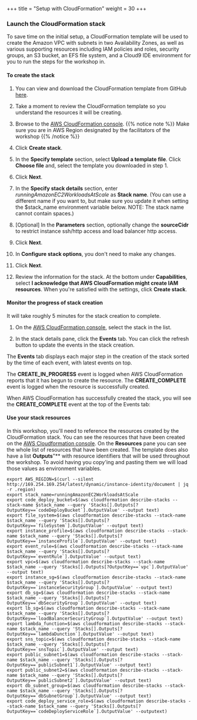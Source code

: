 +++
title = "Setup with CloudFormation"
weight = 30
+++

### Launch the CloudFormation stack

To save time on the initial setup, a CloudFormation template will be used to create the Amazon VPC with subnets in two Availability Zones, as well as various supporting resources including IAM policies and roles, security groups, an S3 bucket, an EFS file system, and a Cloud9 IDE environment for you to run the steps for the workshop in.

#### To create the stack

1. You can view and download the CloudFormation template from GitHub [here](https://raw.githubusercontent.com/awslabs/ec2-spot-workshops/master/workshops/running-amazon-ec2-workloads-at-scale/running-amazon-ec2-workloads-at-scale.yaml).
                                                                            
1. Take a moment to review the CloudFormation template so you understand the resources it will be creating.

1. Browse to the [AWS CloudFormation console](https://console.aws.amazon.com/cloudformation).
{{% notice note %}}
Make sure you are in AWS Region designated by the facilitators of the workshop
{{% /notice %}}
1. Click **Create stack**.

1. In the **Specify template** section, select **Upload a template file**. Click **Choose file** and, select the template you downloaded in step 1.

1. Click **Next**.

1. In the **Specify stack details** section, enter *runningAmazonEC2WorkloadsAtScale* as **Stack name**. (You can use a different name if you want to, but make sure you update it when setting the $stack_name environment variable below. NOTE: The stack name cannot contain spaces.)

1. [Optional] In the **Parameters** section, optionally change the **sourceCidr** to restrict instance ssh/http access and load balancer http access.

1. Click **Next**.

1. In **Configure stack options**, you don't need to make any changes.

1. Click **Next**.

1. Review the information for the stack. At the bottom under **Capabilities**, select **I acknowledge that AWS CloudFormation might create IAM resources**. When you're satisfied with the settings, click **Create stack**.

#### Monitor the progress of stack creation

It will take roughly 5 minutes for the stack creation to complete.

1. On the [AWS CloudFormation console](https://console.aws.amazon.com/cloudformation), select the stack in the list.

1. In the stack details pane, click the **Events** tab. You can click the refresh button to update the events in the stack creation.
 
The **Events** tab displays each major step in the creation of the stack sorted by the time of each event, with latest events on top.

The **CREATE\_IN\_PROGRESS** event is logged when AWS CloudFormation reports that it has begun to create the resource. The **CREATE_COMPLETE** event is logged when the resource is successfully created.

When AWS CloudFormation has successfully created the stack, you will see the **CREATE_COMPLETE** event at the top of the Events tab:

#### Use your stack resources

In this workshop, you'll need to reference the resources created by the CloudFormation stack. You can see the resources that have been created on the [AWS Cloudformation console](https://console.aws.amazon.com/cloudformation). On the **Resources** pane you can see the whole list of resources that have been created. The template does also have a list **Outputs**"** with resource identifiers that will be used throughout the workshop. To avoid having you copy'ing and pasting them we will load those values as environment variables. 

```
export AWS_REGION=$(curl --silent http://169.254.169.254/latest/dynamic/instance-identity/document | jq -r .region)
export stack_name=runningAmazonEC2WorkloadsAtScale
export code_deploy_bucket=$(aws cloudformation describe-stacks --stack-name $stack_name --query 'Stacks[].Outputs[?OutputKey==`codeDeployBucket`].OutputValue' --output text)
export file_system=$(aws cloudformation describe-stacks --stack-name $stack_name --query 'Stacks[].Outputs[?OutputKey==`fileSystem`].OutputValue' --output text)
export instance_profile=$(aws cloudformation describe-stacks --stack-name $stack_name --query 'Stacks[].Outputs[?OutputKey==`instanceProfile`].OutputValue' --output text)
export event_rule=$(aws cloudformation describe-stacks --stack-name $stack_name --query 'Stacks[].Outputs[?OutputKey==`eventRule`].OutputValue' --output text)
export vpc=$(aws cloudformation describe-stacks --stack-name $stack_name --query 'Stacks[].Outputs[?OutputKey==`vpc`].OutputValue' --output text)
export instance_sg=$(aws cloudformation describe-stacks --stack-name $stack_name --query 'Stacks[].Outputs[?OutputKey==`instanceSecurityGroup`].OutputValue' --output text)
export db_sg=$(aws cloudformation describe-stacks --stack-name $stack_name --query 'Stacks[].Outputs[?OutputKey==`dbSecurityGroup`].OutputValue' --output text)
export lb_sg=$(aws cloudformation describe-stacks --stack-name $stack_name --query 'Stacks[].Outputs[?OutputKey==`loadBalancerSecurityGroup`].OutputValue' --output text)
export lambda_function=$(aws cloudformation describe-stacks --stack-name $stack_name --query 'Stacks[].Outputs[?OutputKey==`lambdaDunction`].OutputValue' --output text)
export sns_topic=$(aws cloudformation describe-stacks --stack-name $stack_name --query 'Stacks[].Outputs[?OutputKey==`snsTopic`].OutputValue' --output text)
export public_subnet1=$(aws cloudformation describe-stacks --stack-name $stack_name --query 'Stacks[].Outputs[?OutputKey==`publicSubnet1`].OutputValue' --output text)
export public_subnet2=$(aws cloudformation describe-stacks --stack-name $stack_name --query 'Stacks[].Outputs[?OutputKey==`publicSubnet2`].OutputValue' --output text)
export db_subnet_group=$(aws cloudformation describe-stacks --stack-name $stack_name --query 'Stacks[].Outputs[?OutputKey==`dbSubnetGroup`].OutputValue' --output text)
export code_deploy_service_role=$(aws cloudformation describe-stacks --stack-name $stack_name --query 'Stacks[].Outputs[?OutputKey==`codeDeployServiceRole`].OutputValue' --outputext)
```